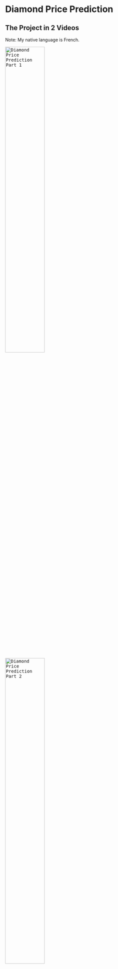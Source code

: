 # Diamond Price Prediction

## The Project in 2 Videos
Note: My native language is French.

<a href="https://www.youtube.com/watch?v=fGcfwbegLZ0">
         <kbd><img alt="Diamond Price Prediction Part 1" src="https://img.youtube.com/vi/fGcfwbegLZ0/maxresdefault.jpg"
         width=50%" height="50%"></kbd>
</a>
                                

<a href="https://www.youtube.com/watch?v=d5Llo6GXybY">
         <kbd><img alt="Diamond Price Prediction Part 2" src="https://img.youtube.com/vi/d5Llo6GXybY/maxresdefault.jpg"
         width=50%" height="50%"></kbd>
</a> 
           
## Goal
Training a Machine Learning algorithm that predicts the price of diamonds using their features.

## Data
The dataset contains data on 54 000 diamonds ([data source](https://www.kaggle.com/shivam2503/diamonds)).

For each diamond, we have its:
* price: price in US dollars (\\$326 - $18,823)
* carat: weight of the diamond (0.2 - 5.01 ct)
* cut: quality of the cut (Fair, Good, Very Good, Premium, Ideal)
* color: diamond color, from J (worst) to D (best)
* clarity: a measurement of how clear the diamond is (I1 (worst), SI2, SI1, VS2, VS1, VVS2, VVS1, IF (best))
* x: length in mm (0 - 10.74 mm)
* y: width in mm (0 - 58.9 mm)
* z: depth in mm (0 - 31.8 mm)
* depth: total depth percentage = z / mean(x, y) = 2 * z / (x + y) (43 - 79)
* table: width of top of diamond relative to widest point (43 - 95)

## Notes
In this project, I want to focus on modeling.
I will therefore not go too deep on data exploration & data cleaning.
I am conscious of the fact that these steps are crucial to get the best model, but here my goal is just to practice feature selection & hyerparameter optimization.

#### If you want more explanation or to see the code, please open the notebook file.